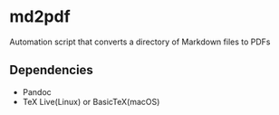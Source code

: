 # md2pdf
Automation script that converts a directory of Markdown files to PDFs

## Dependencies
- Pandoc
- TeX Live(Linux) or BasicTeX(macOS)
